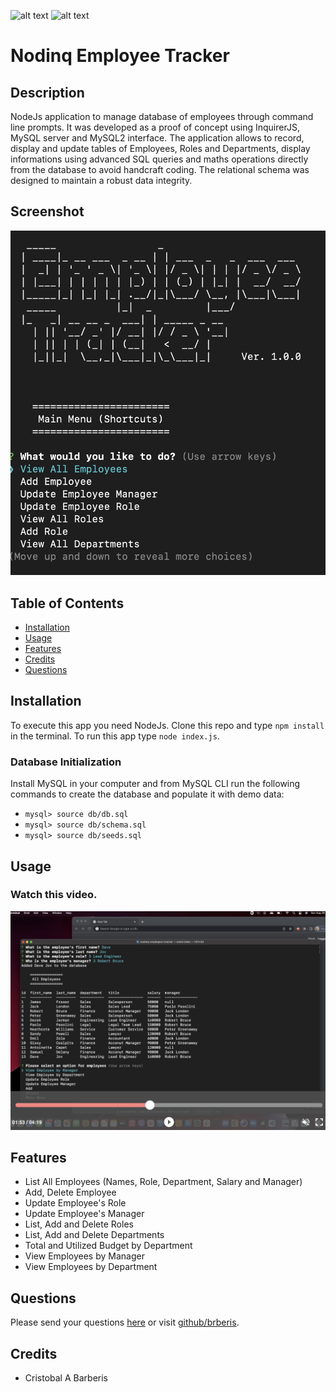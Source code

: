 
[comment]: <> (This readme was created by Nodinq Readme Generator)
![alt text](https://img.shields.io/badge/License-MIT-brightgreen)
![alt text](https://img.shields.io/badge/Ver.-1.0.0-blue)

# Nodinq Employee Tracker


## Description

NodeJs application to manage database of employees through command line prompts.
It was developed as a proof of concept using InquirerJS, MySQL server and MySQL2 interface.
The application allows to record, display and update tables of Employees, Roles and Departments, display informations using advanced SQL queries and maths operations directly from the database to avoid handcraft coding. The relational schema was designed to maintain a robust data integrity.

## Screenshot

![alt screenshot](https://github.com/brberis/nodinq-employee-tracker/raw/main/assets/images/web.png)

## Table of Contents

- [Installation](#installation)
- [Usage](#usage)
- [Features](#features)
- [Credits](#credits)
- [Questions](#questions)

## Installation

To execute this app you need NodeJs. Clone this repo and type `npm install` in the terminal. To run this app type `node index.js`.

### Database Initialization

Install MySQL in your computer and from MySQL CLI run the following commands to create the database and populate it with demo data: 
- `mysql> source db/db.sql` 
- `mysql> source db/schema.sql`
- `mysql> source db/seeds.sql`

## Usage

### Watch this video.

[![Watch the video](https://github.com/brberis/nodinq-employee-tracker/blob/main/assets/images/video.png?raw=true)](https://drive.google.com/file/d/1cMk5K-RXt-sg8fHZyCuArL0Ly03o6dKO/view)

## Features

- List All Employees (Names, Role, Department, Salary and Manager)
- Add, Delete Employee
- Update Employee's Role
- Update Employee's Manager
- List, Add and Delete Roles
- List, Add and Delete Departments
- Total and Utilized Budget by Department
- View Employees by Manager
- View Employees by Department

## Questions

Please send your questions [here](mailto:cristobal@barberis.com?subject=[GitHub]%20Nodinq%20Employee%20Tracker) or visit [github/brberis](https://github.com/brberis).

## Credits

* Cristobal A Barberis
